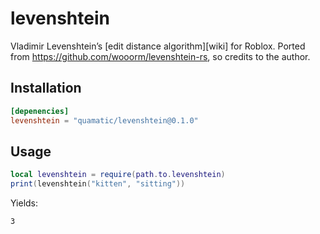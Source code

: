 # levenshtein

Vladimir Levenshtein’s [edit distance algorithm][wiki] for Roblox.
Ported from https://github.com/wooorm/levenshtein-rs, so credits to the author.

## Installation

```toml
[depenencies]
levenshtein = "quamatic/levenshtein@0.1.0"
```

## Usage

```lua
local levenshtein = require(path.to.levenshtein)
print(levenshtein("kitten", "sitting"))
```

Yields:

```
3
```
